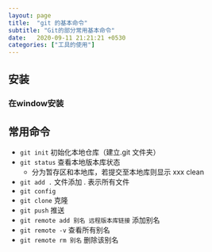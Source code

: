 ```yaml
---
layout: page
title:  "git 的基本命令"
subtitle: "Git的部分常用基本命令"
date:   2020-09-11 21:21:21 +0530
categories: ["工具的使用"]
---
```


## 安装

### 在window安装

## 常用命令

- `git init` 初始化本地仓库（建立.git 文件夹）
- `git status` 查看本地版本库状态
    - 分为暂存区和本地库，若提交至本地库则显示 xxx clean
- `git add .` 文件添加  . 表示所有文件
- `git config`
- `git clone` 克隆
- `git push` 推送
- `git remote add 别名 远程版本库链接` 添加别名
- `git remote -v` 查看所有别名
- `git remote rm 别名` 删除该别名